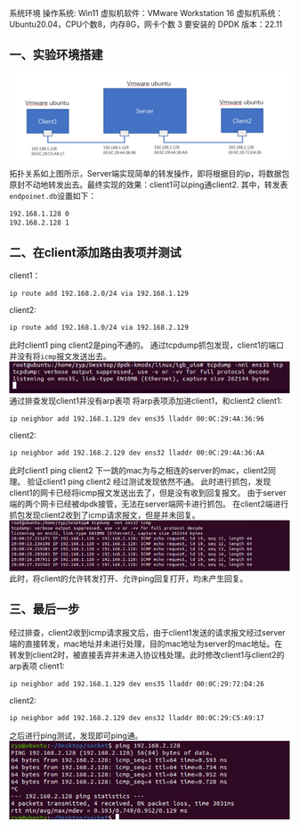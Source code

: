 系统环境
操作系统: Win11
虚拟机软件：VMware Workstation 16
虚拟机系统：Ubuntu20.04，CPU个数8，内存8G，网卡个数 3
要安装的 DPDK 版本：22.11

## 一、实验环境搭建
![alt text](image-4.png)
拓扑关系如上图所示，Server端实现简单的转发操作，即将根据目的ip，将数据包原封不动地转发出去。最终实现的效果：client1可以ping通client2.
其中，转发表`endpoinet.db`设置如下：
```
192.168.1.128 0
192.168.2.128 1
```

## 二、在client添加路由表项并测试
client1：
```
ip route add 192.168.2.0/24 via 192.168.1.129
```
client2:
```
ip route add 192.168.1.0/24 via 192.168.2.129
```
此时client1 ping client2是ping不通的。
通过tcpdump抓包发现，client1的端口并没有将`icmp`报文发送出去。
![alt text](image-11.png)
通过排查发现client1并没有arp表项
将arp表项添加进client1，和client2
client1:
```
ip neighbor add 192.168.1.129 dev ens35 lladdr 00:0C:29:4A:36:96
```
client2:
```
ip neighbor add 192.168.2.129 dev ens32 lladdr 00:0C:29:4A:36:AA
```
此时client1 ping client2 下一跳的mac为与之相连的server的mac，client2同理。
验证client1 ping client2 经过测试发现依然不通。
此时进行抓包，发现client1的网卡已经将icmp报文发送出去了，但是没有收到回复报文。
由于server端的两个网卡已经被dpdk接管，无法在server端网卡进行抓包。
在client2端进行抓包发现client2收到了icmp请求报文，但是并未回复。
![alt text](image-10.png)
此时，将client的允许转发打开、允许ping回复打开，均未产生回复。
## 三、最后一步
经过排查，client2收到icmp请求报文后，由于client1发送的请求报文经过server端的直接转发，mac地址并未进行处理，目的mac地址为server的mac地址。在转发到client2时，被直接丢弃并未进入协议栈处理。此时修改client1与client2的arp表项
client1:
```
ip neighbor add 192.168.1.129 dev ens35 lladdr 00:0C:29:72:D4:26
```
client2:
```
ip neighbor add 192.168.2.129 dev ens32 lladdr 00:0C:29:C5:A9:17
```
之后进行ping测试，发现即可ping通。
![alt text](image-12.png)